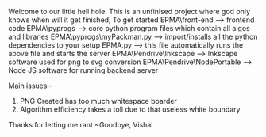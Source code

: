 Welcome to our little hell hole. This is an unfinised project where god only knows when will it get finished, To get started
EPMA\front-end  --> frontend code
EPMA\pyprogs    --> core python program files which contain all algos and libraries
EPMA\pyprogs\myPackman.py -->  import/installs all the python dependencies to your setup 
EPMA.py --> this file automatically runs the above file and starts the server
EPMA\Pendrive\Inkscape   --> Inkscape software used for png to svg conversion
EPMA\Pendrive\NodePortable  --> Node JS software for running backend server

Main issues:-
1) PNG Created has too much whitespace boarder
2) Algorithm efficiency takes a toll due to that useless white boundary

Thanks for letting me rant
~Goodbye, Vishal

